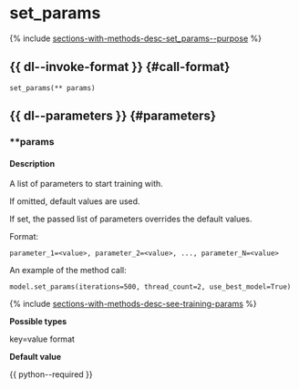 # set_params

{% include [sections-with-methods-desc-set_params--purpose](../_includes/work_src/reusage/set_params--purpose.md) %}


## {{ dl--invoke-format }} {#call-format}

```
set_params(** params)
```

## {{ dl--parameters }} {#parameters}

### **params

#### Description

A list of parameters to start training with.

If omitted, default values are used.

If set, the passed list of parameters overrides the default values.

Format:

```
parameter_1=<value>, parameter_2=<value>, ..., parameter_N=<value>
```

An example of the method call:

```
model.set_params(iterations=500, thread_count=2, use_best_model=True)
```

{% include [sections-with-methods-desc-see-training-params](../_includes/work_src/reusage/see-training-params.md) %}

**Possible types** 

key=value format

**Default value** 

{{ python--required }}

